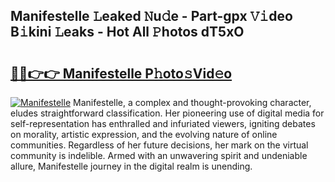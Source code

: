 ## Manifestelle 𝙻eaked 𝙽u𝚍e - Part-gpx 𝚅𝚒deo B𝚒kini 𝙻eaks - Hot All 𝙿hotos dT5xO

# <h2><a href="http://ld2gwa.urlbe.top/?page=Manifestelle">🔗🔗👉👉 Manifestelle P𝚑oto𝚜Vid𝚎o</a></h2>

[![Manifestelle](https://i.imgur.com/eBuTRDB.gif)](http://ld2gwa.urlbe.top/?page=Manifestelle)
Manifestelle, a complex and thought-provoking character, eludes straightforward classification. Her pioneering use of digital media for self-representation has enthralled and infuriated viewers, igniting debates on morality, artistic expression, and the evolving nature of online communities. Regardless of her future decisions, her mark on the virtual community is indelible. Armed with an unwavering spirit and undeniable allure, Manifestelle journey in the digital realm is unending.
